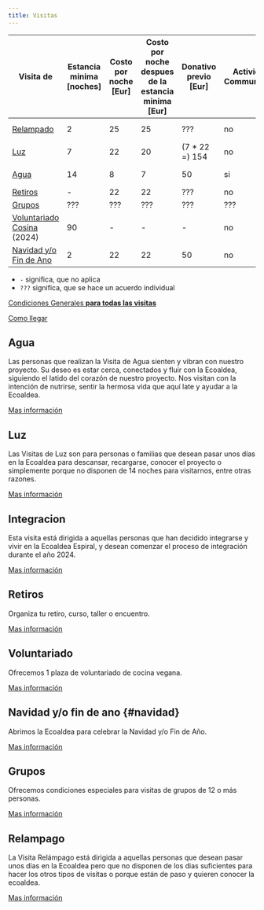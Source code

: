 ```yaml
---
title: Visitas
---
```


| Visita de | Estancia minima \[noches\] | Costo por noche \[Eur\] | Costo por noche despues de la estancia minima \[Eur\] | Donativo previo \[Eur\] | Actividad Communitaria | Temporada Commienzo | Temporada Fin | Costo por alojamiento \[Eur\] |
| --- | --- | --- | --- | --- | --- | --- | --- | --- |
| [Relampado](#relampago) | 2 | 25 | 25 | ??? | no | 1. marzo | 1. noviembre | [extra](../alojamiento.md) |
| [Luz](#luz) | 7 | 22 | 20 | (7 * 22 =) 154 | no | 1. marzo | 1. noviembre | [extra](../alojamiento.md) |
| [Agua](#agua) | 14 | 8 | 7 |  50 | si | 1. marzo | 1. noviembre | [extra](../alojamiento.md) |
| [Retiros](#retiros) | - | 22 | 22 | ??? | no | - | - | [extra](../alojamiento.md) |
| [Grupos](#grupos) | ??? | ??? | ??? | ??? | ??? | ??? |  ??? | [extra](../alojamiento.md) |
| [Voluntariado Cosina](#voluntariado) (2024) | 90 | - | - | - | no | 1. julio | 30. septiembre | [extra](../alojamiento.md) |
| [Navidad y/o Fin de Ano](#navidad) | 2 | 22 |  22 | 50 | no | 22. diciembre | 9. enero | [extra](../alojamiento.md) |

- `-` significa, que no aplica
- `???` significa, que se hace un acuerdo individual

[Condiciones Generales **para todas las visitas**](general.md)

[Como llegar](../como-llegar.md)

## Agua

Las personas que realizan la Visita de Agua sienten y vibran con nuestro proyecto. Su deseo es estar cerca, conectados y fluir con la Ecoaldea, siguiendo el latido del corazón de nuestro proyecto. Nos visitan con la intención de nutrirse, sentir la hermosa vida que aquí late y ayudar a la Ecoaldea.

[Mas información](agua.md)

## Luz

Las Visitas de Luz son para personas o familias que desean pasar unos días en la Ecoaldea para descansar, recargarse, conocer el proyecto o simplemente porque no disponen de 14 noches para visitarnos, entre otras razones.

[Mas información](luz.md)

## Integracion

Esta visita está dirigida a aquellas personas que han decidido integrarse y vivir en la Ecoaldea Espiral, y desean comenzar el proceso de integración durante el año 2024.

[Mas información](integracion.md)

## Retiros

Organiza tu retiro, curso, taller o encuentro.

[Mas información](retiros.md)

## Voluntariado

Ofrecemos 1 plaza de voluntariado de cocina vegana.

[Mas información](voluntariado.md)

## Navidad y/o fin de ano {#navidad}

Abrimos la Ecoaldea para celebrar la Navidad y/o Fin de Año.

[Mas información](navidad.md)

## Grupos

Ofrecemos condiciones especiales para visitas de grupos de 12 o más personas.

[Mas información](grupos.md)

## Relampago

La Visita Relámpago está dirigida a aquellas personas que desean pasar unos días en la Ecoaldea pero que no disponen de los dias suficientes para hacer los otros tipos de visitas o porque están de paso y quieren conocer la ecoaldea.

[Mas información](relampago.md)
